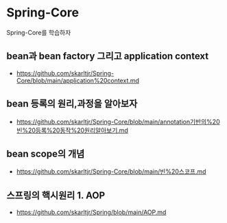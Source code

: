 # Spring-Core
Spring-Core를 학습하자

## bean과 bean factory 그리고 application context
- https://github.com/skarltjr/Spring-Core/blob/main/application%20context.md

## bean 등록의 원리,과정을 알아보자
- https://github.com/skarltjr/Spring-Core/blob/main/annotation기반의%20빈%20등록%20동작%20원리알아보기.md

## bean scope의 개념
- https://github.com/skarltjr/Spring-Core/blob/main/빈%20스코프.md

## 스프링의 핵시원리 1. AOP
- https://github.com/skarltjr/Spring/blob/main/AOP.md

